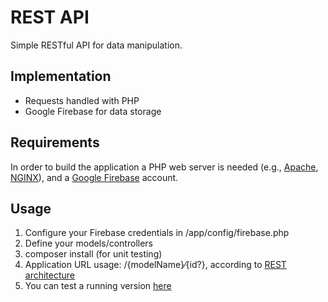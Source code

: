 # REST API

Simple RESTful API for data manipulation.

## Implementation

* Requests handled with PHP
* Google Firebase for data storage

## Requirements

In order to build the application a PHP web server is needed (e.g., [Apache](http://www.apache.org/), [NGINX](https://www.nginx.com/)), and a [Google Firebase](https://www.firebase.com/) account.

## Usage

1. Configure your Firebase credentials in /app/config/firebase.php
2. Define your models/controllers
3. composer install (for unit testing)
4. Application URL usage: /{modelName}⁄{id?}, according to [REST architecture](https://en.wikipedia.org/wiki/Representational_state_transfer)
5. You can test a running version [here](http://php-assessment.herokuapp.com)